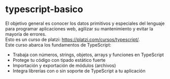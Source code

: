 # typescript-basico
El objetivo general es conocer los datos primitivos y especiales del lenguaje para programar aplicaciones web, agilizar su mantenimiento y evitar la mayoría de errores.<br>
Esto es un curso de platzi: https://platzi.com/cursos/typescript/. <br>
Este curso abarca los fundamentos de TypeScript: 
<ul>
  <li>Trabaja con números, strings, objetos, arrays y funciones en TypeScript</li>
  <li>Protege tu código con tipado estático fuerte</li>
  <li>Importación y exportación de módulos (archivos)</li>
  <li>Integra librerías con o sin soporte de TypeScript a tu aplicación</li>
</ul>
